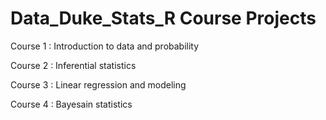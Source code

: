 # Data_Duke_Stats_R Course Projects 

Course 1 : Introduction to data and probability

Course 2 : Inferential statistics

Course 3 : Linear regression and modeling

Course 4 : Bayesain statistics
